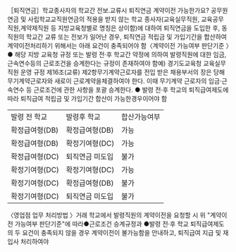 ［퇴직연금］학교종사자의 학교간 전보.교류시 퇴직연금 계약이전 가능한가요?
공무원연금 및 사립학교교직원연금의 적용을 받지 않는 학교 종사자(교육실무직원, 교육공무직원,계약제직원 등 지방교육청별로 명칭은 상이함)에 대하여 퇴직연금을 도입한 후, 동 직원의 학교간 교류 또는 전보가 일어난 경우, 퇴직연금 적립금 및 가입기간을 합산하여 계약이전처리하기
위해서는 아래 요건이 충족되어야 함〈계약이전 가능여부 판단기준 〉● 해당 지방 교육청 규정 또는 발령 전·후 학교간 약정에 의하여 발령직원에 대한 임금, 근속연수등의 근로조건을 승계한다는 규정이 존재하여야 함예) 경기도교육청 교육실무직원 운영 규정 제16조(교류) 제2항무기계약근로자를 전입 받은 채용부서의 장은 당해 무기계약근로자와 새로이 근로계약을체결하여야 한다. 이때 무기계약 근로자의 임금·근속연수 등 근로조건에 관한 사항을 포괄
승계한다.
● 발령 전·후 학교의 퇴직급여제도에 따라 퇴직급여 적립금 및 가입기간 합산이 가능한경우이어야 함

<table><tbody><tr>
<td>
발령 전 학교</td>
<td>
발령후 학교</td>
<td>
합산가능여부</td></tr><tr>
<td>
확정급여형(DB)</td>
<td>
확정급여형(DB)</td>
<td>
가능</td></tr><tr>
<td>
확정급여형(DB)</td>
<td>
확정기여형(DC)</td>
<td>
가능</td></tr><tr>
<td>
확정급여형(DC)</td>
<td>
퇴직연금 미도입</td>
<td>
불가</td></tr><tr>
<td>
확정기여형(DC)</td>
<td>
확정기여형(DC)</td>
<td>
가능</td></tr><tr>
<td>
확정기여형(DC)</td>
<td>
확정급여형(DB)</td>
<td>
불가</td></tr><tr>
<td>
확정기여형(DC)</td>
<td>
퇴직연금 미도입</td>
<td>
불가</td></tr></tbody>
</table>


〈영업점 업무 처리방법 〉거래 학교에서 발령직원의 계약이전을 요청할 시 위 "계약이전 가능여부 판단기준"에 따라●근로조건 승계규정과 ●발령 전·후 학교 퇴직급여제도의 두 요건이 충족되지 않을 경우
계약이전이 불가능함을 안내하고, 퇴직급여 지급 및 재입사 처리하여야
